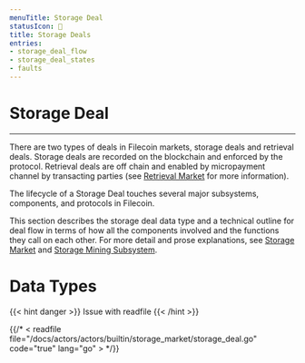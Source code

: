 ```yaml
---
menuTitle: Storage Deal
statusIcon: 🔁
title: Storage Deals
entries:
- storage_deal_flow
- storage_deal_states
- faults
---
```


# Storage Deal
---

There are two types of deals in Filecoin markets, storage deals and retrieval deals. Storage deals are recorded on the blockchain and enforced by the protocol. Retrieval deals are off chain and enabled by micropayment channel by transacting parties (see [Retrieval Market](\missing-link) for more information). 

The lifecycle of a Storage Deal touches several major subsystems, components, and protocols in Filecoin.

This section describes the storage deal data type and a technical outline for deal flow in terms of how all the components involved and the functions they call on each other. For more detail and prose explanations, see [Storage Market](\missing-link) and [Storage Mining Subsystem](\missing-link).

# Data Types

{{< hint danger >}}
Issue with readfile
{{< /hint >}}

{{/* < readfile file="/docs/actors/actors/builtin/storage_market/storage_deal.go" code="true" lang="go" > */}}

